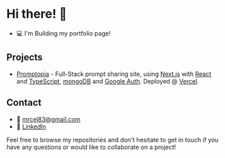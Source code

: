 # Hi there! 👋

- 💻 I'm Building my portfolio page!

## Projects

- [Promptopia](https://promptopia-ai-next-js.vercel.app) - Full-Stack prompt sharing site, using [Next.js](https://nextjs.org) with [React](https://react.dev) and [TypeScript](https://www.typescriptlang.org), [mongoDB](www.mongodb.com/cloud/atlas/lp/try4) and [Google Auth](console.cloud.google.com). Deployed @ [Vercel](https://vercel.com).

## Contact
- 📧 mrcel83@gmail.com
- 💼 [LinkedIn](https://www.linkedin.com/in/marcelo-oliveira-1445b5222/)


Feel free to browse my repositories and don't hesitate to get in touch if you have any questions or would like to collaborate on a project!

